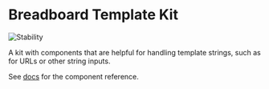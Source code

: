 # Breadboard Template Kit

![Stability](https://img.shields.io/badge/stability-wip-green)

A kit with components that are helpful for handling template strings, such as for URLs or other string inputs.

See [docs](https://breadboard-ai.github.io/breadboard/docs/kits/template/) for the component reference.
